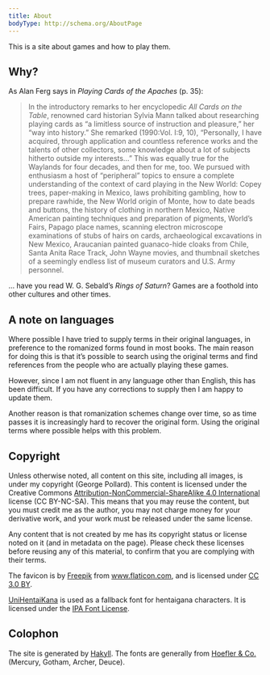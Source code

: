 ```yaml
---
title: About
bodyType: http://schema.org/AboutPage
---
```


This is a site about games and how to play them.

## Why?

As Alan Ferg says in <cite>Playing Cards of the Apaches</cite> (p. 35):

> In the introductory remarks to her encyclopedic _All Cards on the Table_,
> renowned card historian Sylvia Mann talked about researching playing cards as
> “a limitless source of instruction and pleasure,” her “way into history.” She
> remarked (1990:Vol. I:9, 10), “Personally, I have acquired, through
> application and countless reference works and the talents of other collectors,
> some knowledge about a lot of subjects hitherto outside my interests...” This
> was equally true for the Waylands for four decades, and then for me, too. We
> pursued with enthusiasm a host of “peripheral” topics to ensure a complete
> understanding of the context of card playing in the New World: Copey trees,
> paper-making in Mexico, laws prohibiting gambling, how to prepare rawhide, the
> New World origin of Monte, how to date beads and buttons, the history of
> clothing in northern Mexico, Native American painting techniques and
> preparation of pigments, World’s Fairs, Papago place names, scanning electron
> microscope examinations of stubs of hairs on cards, archaeological excavations
> in New Mexico, Araucanian painted guanaco-hide cloaks from Chile, Santa Anita
> Race Track, John Wayne movies, and thumbnail sketches of a seemingly endless
> list of museum curators and U.S. Army personnel.

… have you read W. G. Sebald’s <cite>Rings of Saturn</cite>? Games are
a foothold into other cultures and other times.

## A note on languages

Where possible I have tried to supply terms in their original languages, in
preference to the romanized forms found in most books. The main reason for doing
this is that it’s possible to search using the original terms and find
references from the people who are actually playing these games.

However, since I am not fluent in any language other than English, this has been
difficult. If you have any corrections to supply then I am happy to update them.

Another reason is that romanization schemes change over time, so as time passes
it is increasingly hard to recover the original form. Using the original terms
where possible helps with this problem.

## Copyright

Unless otherwise noted, all content on this site, including all images, is under
my copyright (George Pollard). This content is licensed under the Creative
Commons <a
href="https://creativecommons.org/licenses/by-nc-sa/4.0/">Attribution-NonCommercial-ShareAlike
4.0 International</a> license (CC BY-NC-SA). This means that you may reuse the
content, but you must credit me as the author, you may not charge money for your
derivative work, and your work must be released under the same license.

Any content that is not created by me has its copyright status or license noted
on it (and in metadata on the page). Please check these licenses before reusing
any of this material, to confirm that you are complying with their terms.

The favicon is by <a href="https://www.freepik.com/"
title="Freepik">Freepik</a> from <a href="https://www.flaticon.com/"
title="Flaticon">www.flaticon.com</a>, and is licensed under <a
href="http://creativecommons.org/licenses/by/3.0/" title="Creative Commons BY
3.0" target="_blank">CC 3.0 BY</a>.

[UniHentaiKana](https://wakufactory.jp/densho/font/hentai/) is used as a
fallback font for hentaigana characters. It is licensed under the [IPA Font
License](https://opensource.org/licenses/IPA).

## Colophon

The site is generated by <a href="http://jaspervdj.be/hakyll">Hakyll</a>. The
fonts are generally from <a href="https://www.typography.com/">Hoefler & Co.</a>
(Mercury, Gotham, Archer, Deuce).

